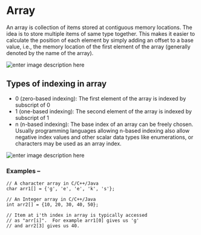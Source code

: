 # Array 
An array is collection of items stored at contiguous memory locations. The idea is to store multiple items of same type together. This makes it easier to calculate the position of each element by simply adding an offset to a base value, i.e., the memory location of the first element of the array (generally denoted by the name of the array).

   ![enter image description here](https://media.geeksforgeeks.org/wp-content/uploads/array-2.png)

## **Types of indexing in array**

 - 0 (zero-based indexing): The first element of the array is indexed by subscript of 0
 - 1 (one-based indexing): The second element of the array is indexed by subscript of 1
 - n (n-based indexing): The base index of an array can be freely chosen. Usually programming languages allowing n-based indexing also allow negative index values and other scalar data types like enumerations, or characters may be used as an array index.
 
 ![enter image description here](https://www.geeksforgeeks.org/wp-content/uploads/Array-In-C.png)

### **Examples –**
    // A character array in C/C++/Java
	char arr1[] = {'g', 'e', 'e', 'k', 's'};

	// An Integer array in C/C++/Java
	int arr2[] = {10, 20, 30, 40, 50};

	// Item at i'th index in array is typically accessed
	// as "arr[i]".  For example arr1[0] gives us 'g'
	// and arr2[3] gives us 40.
